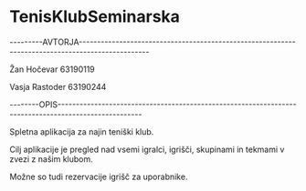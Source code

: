 # TenisKlubSeminarska





---------AVTORJA-------------------------------------------------------------------------------------------------


Žan Hočevar 63190119

Vasja Rastoder 63190244

--------OPIS-----------------------------------------------------------------------------------------------------

Spletna aplikacija za najin teniški klub.

Cilj aplikacije je pregled nad vsemi
igralci, igrišči, skupinami in tekmami v zvezi z našim klubom.

Možne so tudi rezervacije igrišč za uporabnike.
